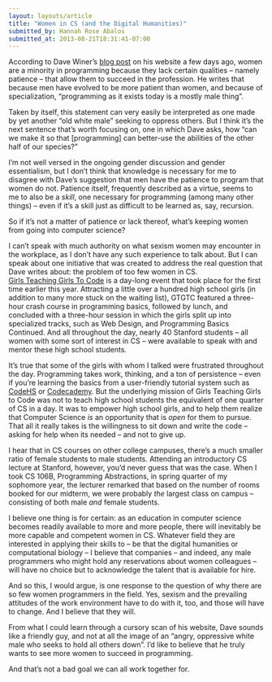 ```yaml
---
layout: layouts/article
title: "Women in CS (and the Digital Humanities)"
submitted_by: Hannah Rose Abalos
submitted_at: 2013-08-21T18:31:41-07:00
---
```


According to Dave Winer’s [blog post](http://scripting.com/2013/08/19/whyArentThereMoreWomenProgrammers) on his website a few days ago, women are a minority in programming because they lack certain qualities – namely patience – that allow them to succeed in the profession. He writes that because men have evolved to be more patient than women, and because of specialization, “programming as it exists today is a mostly male thing”.


 Taken by itself, this statement can very easily be interpreted as one made by yet another “old white male” seeking to oppress others. But I think it’s the next sentence that’s worth focusing on, one in which Dave asks, how “can we make it so that [programming] can better-use the abilities of the other half of our species?”


 I’m not well versed in the ongoing gender discussion and gender essentialism, but I don’t think that knowledge is necessary for me to disagree with Dave’s suggestion that men have the patience to program that women do not. Patience itself, frequently described as a virtue, seems to me to also be a *skill*, one necessary for programming (among many other things) – even if it’s a skill just as difficult to be learned as, say, recursion.


 So if it’s not a matter of patience or lack thereof, what’s keeping women from going into computer science?


 I can’t speak with much authority on what sexism women may encounter in the workplace, as I don’t have any such experience to talk about. But I can speak about one initiative that was created to address the real question that Dave writes about: the problem of too few women in CS.  
 [Girls Teaching Girls To Code](http://www.girlsteachinggirlstocode.org/Archive2013/index.html) is a day-long event that took place for the first time earlier this year. Attracting a little over a hundred high school girls (in addition to many more stuck on the waiting list), GTGTC featured a three-hour crash course in programming basics, followed by lunch, and concluded with a three-hour session in which the girls split up into specialized tracks, such as Web Design, and Programming Basics Continued. And all throughout the day, nearly 40 Stanford students – all women with some sort of interest in CS – were available to speak with and mentor these high school students.


 It’s true that some of the girls with whom I talked were frustrated throughout the day. Programming takes work, thinking, and a ton of persistence – even if you’re learning the basics from a user-friendly tutorial system such as [CodeHS](http://codehs.com/) or [Codecademy](http://www.codecademy.com/). But the underlying mission of Girls Teaching Girls to Code was not to teach high school students the equivalent of one quarter of CS in a day. It was to empower high school girls, and to help them realize that Computer Science *is* an opportunity that is *open* for them to pursue. That all it really takes is the willingness to sit down and write the code – asking for help when its needed – and not to give up.


 I hear that in CS courses on other college campuses, there’s a much smaller ratio of female students to male students. Attending an introductory CS lecture at Stanford, however, you’d never guess that was the case. When I took CS 106B, Programming Abstractions, in spring quarter of my sophomore year, the lecturer remarked that based on the number of rooms booked for our midterm, we were probably *the* largest class on campus – consisting of both male *and* female students.


 I believe one thing is for certain: as an education in computer science becomes readily available to more and more people, there will inevitably be more capable and competent women in CS. Whatever field they are interested in applying their skills to – be that the digital humanities or computational biology – I believe that companies – and indeed, any male programmers who might hold any reservations about women colleagues – will have no choice but to acknowledge the talent that is available for hire.


 And so this, I would argue, is one response to the question of why there are so few women programmers in the field. Yes, sexism and the prevailing attitudes of the work environment have to do with it, too, and those will have to change. And I believe that they will.


 From what I could learn through a cursory scan of his website, Dave sounds like a friendly guy, and not at all the image of an “angry, oppressive white male who seeks to hold all others down”. I’d like to believe that he truly wants to see more women to succeed in programming.


 And that’s not a bad goal we can all work together for.


 